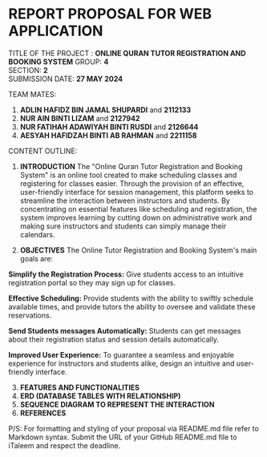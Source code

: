 # REPORT PROPOSAL FOR WEB APPLICATION
TITLE OF THE PROJECT : **ONLINE QURAN TUTOR REGISTRATION AND BOOKING SYSTEM**
GROUP: **4**  
SECTION: **2**  
SUBMISSION DATE: **27 MAY 2024**

TEAM MATES:
1. **ADLIN HAFIDZ BIN JAMAL SHUPARDI** and **2112133**
2. **NUR AIN BINTI LIZAM** and **2127942**
3. **NUR FATIHAH ADAWIYAH BINTI RUSDI** and **2126644**
4. **AESYAH HAFIDZAH BINTI AB RAHMAN** and **2211158**

CONTENT OUTLINE:
1. **INTRODUCTION**
The "Online Quran Tutor Registration and Booking System" is an online tool created to make scheduling classes and registering for classes easier. Through the provision of an effective, user-friendly interface for session management, this platform seeks to streamline the interaction between instructors and students. By concentrating on essential features like scheduling and registration, the system improves learning by cutting down on administrative work and making sure instructors and students can simply manage their calendars.

2. **OBJECTIVES**
The Online Tutor Registration and Booking System's main goals are:

**Simplify the Registration Process:** Give students access to an intuitive registration portal so they may sign up for classes.  

**Effective Scheduling:** Provide students with the ability to swiftly schedule available times, and provide tutors the ability to oversee and validate these reservations.

**Send Students messages Automatically:** Students can get messages about their registration status and session details automatically.  

**Improved User Experience:** To guarantee a seamless and enjoyable experience for instructors and students alike, design an intuitive and user-friendly interface.

3. **FEATURES AND FUNCTIONALITIES**
4. **ERD (DATABASE TABLES WITH RELATIONSHIP)**
5. **SEQUENCE DIAGRAM TO REPRESENT THE INTERACTION** 
6. **REFERENCES**

P/S: For formatting and styling of your proposal via README.md file refer to Markdown 
syntax. Submit the URL of your GitHub README.md file to iTaleem and respect the 
deadline.
